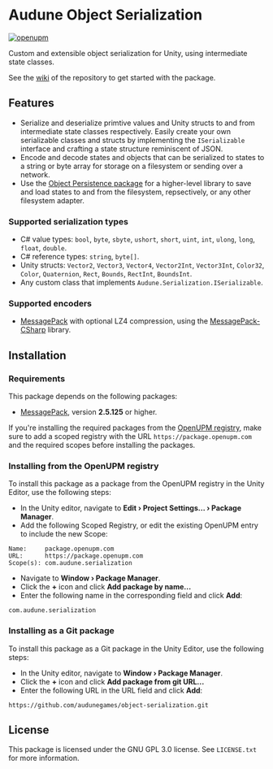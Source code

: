 # Audune Object Serialization

[![openupm](https://img.shields.io/npm/v/com.audune.serialization?label=openupm&registry_uri=https://package.openupm.com)](https://openupm.com/packages/com.audune.serialization/)

Custom and extensible object serialization for Unity, using intermediate state classes.

See the [wiki](https://github.com/audunegames/object-serialization/wiki) of the repository to get started with the package.

## Features

* Serialize and deserialize primtive values and Unity structs to and from intermediate state classes respectively. Easily create your own serializable classes and structs by implementing the `ISerializable` interface and crafting a state structure reminiscent of JSON.
* Encode and decode states and objects that can be serialized to states to a string or byte array for storage on a filesystem or sending over a network.
* Use the [Object Persistence package](https://github.com/audunegames/object-persistence) for a higher-level library to save and load states to and from the filesystem, repsectively, or any other filesystem adapter.

### Supported serialization types

* C# value types: `bool`, `byte`, `sbyte`, `ushort`, `short`, `uint`, `int`, `ulong`, `long`, `float`, `double`.
* C# reference types: `string`, `byte[]`.
* Unity structs: `Vector2`, `Vector3`, `Vector4`, `Vector2Int`, `Vector3Int`, `Color32`, `Color`, `Quaternion`, `Rect`, `Bounds`, `RectInt`, `BoundsInt`.
* Any custom class that implements `Audune.Serialization.ISerializable`.

### Supported encoders

* [MessagePack](https://msgpack.org/) with optional LZ4 compression, using the [MessagePack-CSharp](https://github.com/MessagePack-CSharp/MessagePack-CSharp) library.

## Installation

### Requirements

This package depends on the following packages:

* [MessagePack](https://openupm.com/packages/net.tnrd.messagepack/), version **2.5.125** or higher.

If you're installing the required packages from the [OpenUPM registry](https://openupm.com/), make sure to add a scoped registry with the URL `https://package.openupm.com` and the required scopes before installing the packages.

### Installing from the OpenUPM registry

To install this package as a package from the OpenUPM registry in the Unity Editor, use the following steps:

* In the Unity editor, navigate to **Edit › Project Settings... › Package Manager**.
* Add the following Scoped Registry, or edit the existing OpenUPM entry to include the new Scope:

```
Name:     package.openupm.com
URL:      https://package.openupm.com
Scope(s): com.audune.serialization
```

* Navigate to **Window › Package Manager**.
* Click the **+** icon and click **Add package by name...**
* Enter the following name in the corresponding field and click **Add**:

```
com.audune.serialization
```

### Installing as a Git package

To install this package as a Git package in the Unity Editor, use the following steps:

* In the Unity editor, navigate to **Window › Package Manager**.
* Click the **+** icon and click **Add package from git URL...**
* Enter the following URL in the URL field and click **Add**:

```
https://github.com/audunegames/object-serialization.git
```

## License

This package is licensed under the GNU GPL 3.0 license. See `LICENSE.txt` for more information.
